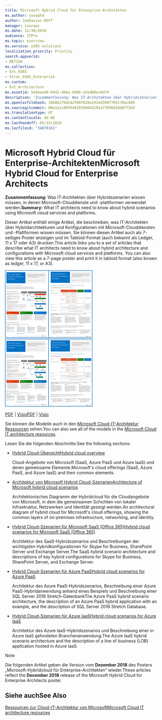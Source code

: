 ```yaml
---
title: Microsoft Hybrid Cloud für Enterprise-Architekten
ms.author: josephd
author: JoeDavies-MSFT
manager: laurawi
ms.date: 11/30/2018
audience: ITPro
ms.topic: overview
ms.service: o365-solutions
localization_priority: Priority
search.appverid:
- MET150
ms.collection:
- Ent_O365
- Strat_O365_Enterprise
ms.custom:
- Ent_Architecture
ms.assetid: 54deae50-9442-4b6a-bd86-e5edb0ec6d74
description: 'Zusammenfassung: Was IT-Architekten über Hybridszenarien wissen müssen, in denen Microsoft-Clouddienste und -plattformen verwendet werden.'
ms.openlocfilehash: 34b0b279d242f807620a192ed390f765170ac609
ms.sourcegitcommit: 08e1e1c09f64926394043291a77856620d6f72b5
ms.translationtype: HT
ms.contentlocale: de-DE
ms.lasthandoff: 05/15/2019
ms.locfileid: "34070161"
---
```

# <a name="microsoft-hybrid-cloud-for-enterprise-architects"></a><span data-ttu-id="6c3f4-103">Microsoft Hybrid Cloud für Enterprise-Architekten</span><span class="sxs-lookup"><span data-stu-id="6c3f4-103">Microsoft Hybrid Cloud for Enterprise Architects</span></span>

 <span data-ttu-id="6c3f4-104">**Zusammenfassung:** Was IT-Architekten über Hybridszenarien wissen müssen, in denen Microsoft-Clouddienste und -plattformen verwendet werden.</span><span class="sxs-lookup"><span data-stu-id="6c3f4-104">**Summary:** What IT architects need to know about hybrid scenarios using Microsoft cloud services and platforms.</span></span>
  
<span data-ttu-id="6c3f4-p101">Dieser Artikel enthält einige Artikel, die beschreiben, was IT-Architekten über Hybridarchitekturen und Konfigurationen mit Microsoft-Clouddiensten und -Plattformen wissen müssen. Sie können diesen Artikel auch als 7-seitiges Poster anzeigen und im Tabloid-Format (auch bekannt als Ledger, 11 x 17 oder A3) drucken.</span><span class="sxs-lookup"><span data-stu-id="6c3f4-p101">This article links you to a set of articles that describe what IT architects need to know about hybrid architecture and configurations with Microsoft cloud services and platforms. You can also view this article as a 7-page poster and print it in tabloid format (also known as ledger, 11 x 17, or A3).</span></span>
  
<span data-ttu-id="6c3f4-107">[![Miniaturbild für das Microsoft-Cloud-Hybridmodell](media/Hybrid-Poster/Hybrid-Cloud-Thumbnail.png)](https://www.microsoft.com/download/details.aspx?id=54424
)</span><span class="sxs-lookup"><span data-stu-id="6c3f4-107">[![Thumb image for the Microsoft hybrid cloud model](media/Hybrid-Poster/Hybrid-Cloud-Thumbnail.png)](https://www.microsoft.com/download/details.aspx?id=54424
)</span></span>
  
<span data-ttu-id="6c3f4-108">[PDF](https://go.microsoft.com/fwlink/p/?linkid=842082) | [Visio](https://go.microsoft.com/fwlink/p/?linkid=842083)</span><span class="sxs-lookup"><span data-stu-id="6c3f4-108">[PDF](https://go.microsoft.com/fwlink/p/?linkid=842082) | [Visio](https://go.microsoft.com/fwlink/p/?linkid=842083)</span></span>
  
<span data-ttu-id="6c3f4-109">Sie können die Modelle auch in den [Microsoft Cloud-IT-Architektur Ressourcen](microsoft-cloud-it-architecture-resources.md) sehen.</span><span class="sxs-lookup"><span data-stu-id="6c3f4-109">You can also see all of the models in the [Microsoft Cloud IT architecture resources](microsoft-cloud-it-architecture-resources.md).</span></span>
  
<span data-ttu-id="6c3f4-110">Lesen Sie die folgenden Abschnitte:</span><span class="sxs-lookup"><span data-stu-id="6c3f4-110">See the following sections:</span></span>
  
- [<span data-ttu-id="6c3f4-111">Hybrid Cloud-Übersicht</span><span class="sxs-lookup"><span data-stu-id="6c3f4-111">Hybrid cloud overview</span></span>](hybrid-cloud-overview.md)
    
    <span data-ttu-id="6c3f4-112">Cloud-Angebote von Microsoft (SaaS, Azure PaaS und Azure IaaS) und deren gemeinsame Elemente.</span><span class="sxs-lookup"><span data-stu-id="6c3f4-112">Microsoft's cloud offerings (SaaS, Azure PaaS, and Azure IaaS) and their common elements.</span></span>
    
- [<span data-ttu-id="6c3f4-113">Architektur von Microsoft Hybrid Cloud-Szenarien</span><span class="sxs-lookup"><span data-stu-id="6c3f4-113">Architecture of Microsoft hybrid cloud scenarios</span></span>](architecture-of-microsoft-hybrid-cloud-scenarios.md)
    
    <span data-ttu-id="6c3f4-114">Architektonisches Diagramm der Hybridcloud für die Cloudangebote von Microsoft, in dem die gemeinsamen Schichten von lokaler Infrastruktur, Netzwerken und Identität gezeigt werden.</span><span class="sxs-lookup"><span data-stu-id="6c3f4-114">An architectural diagram of hybrid cloud for Microsoft's cloud offerings, showing the common layers of on-premises infrastructure, networking, and identity.</span></span>
    
- [<span data-ttu-id="6c3f4-115">Hybrid Cloud-Szenarien für Microsoft SaaS (Office 365)</span><span class="sxs-lookup"><span data-stu-id="6c3f4-115">Hybrid cloud scenarios for Microsoft SaaS (Office 365)</span></span>](hybrid-cloud-scenarios-for-microsoft-saas-office-365.md)
    
    <span data-ttu-id="6c3f4-116">Architektur des SaaS-Hybridszenarios und Beschreibungen der wichtigsten Hybridkonfigurationen für Skype for Business, SharePoint Server und Exchange Server.</span><span class="sxs-lookup"><span data-stu-id="6c3f4-116">The SaaS hybrid scenario architecture and descriptions of key hybrid configurations for Skype for Business, SharePoint Server, and Exchange Server.</span></span>
    
- [<span data-ttu-id="6c3f4-117">Hybrid Cloud-Szenarien für Azure PaaS</span><span class="sxs-lookup"><span data-stu-id="6c3f4-117">Hybrid cloud scenarios for Azure PaaS</span></span>](hybrid-cloud-scenarios-for-azure-paas.md)
    
    <span data-ttu-id="6c3f4-118">Architektur des Azure PaaS-Hybridszenarios, Beschreibung einer Azure PaaS-Hybridanwendung anhand eines Beispiels und Beschreibung einer SQL Server 2016 Stretch-Datenbank</span><span class="sxs-lookup"><span data-stu-id="6c3f4-118">The Azure PaaS hybrid scenario architecture, the description of an Azure PaaS hybrid application with an example, and the description of SQL Server 2016 Stretch Database.</span></span>
    
- [<span data-ttu-id="6c3f4-119">Hybrid Cloud-Szenarien für Azure IaaS</span><span class="sxs-lookup"><span data-stu-id="6c3f4-119">Hybrid cloud scenarios for Azure IaaS</span></span>](hybrid-cloud-scenarios-for-azure-iaas.md)
    
    <span data-ttu-id="6c3f4-120">Architektur des Azure IaaS-Hybridszenarios und Beschreibung einer in Azure IaaS gehosteten Branchenanwendung.</span><span class="sxs-lookup"><span data-stu-id="6c3f4-120">The Azure IaaS hybrid scenario architecture and the description of a line of business (LOB) application hosted in Azure IaaS.</span></span>
    
> [!NOTE]
> <span data-ttu-id="6c3f4-121">Die folgenden Artikel geben die Version vom **Dezember 2018** des Posters „Microsoft-Hybridcloud für Enterprise-Architekten“ wieder.</span><span class="sxs-lookup"><span data-stu-id="6c3f4-121">These articles reflect the **December 2018** release of the Microsoft Hybrid Cloud for Enterprise Architects poster.</span></span>
  
## <a name="see-also"></a><span data-ttu-id="6c3f4-122">Siehe auch</span><span class="sxs-lookup"><span data-stu-id="6c3f4-122">See Also</span></span>

[<span data-ttu-id="6c3f4-123">Ressourcen zur Cloud-IT-Architektur von Microsoft</span><span class="sxs-lookup"><span data-stu-id="6c3f4-123">Microsoft Cloud IT architecture resources</span></span>](microsoft-cloud-it-architecture-resources.md)

